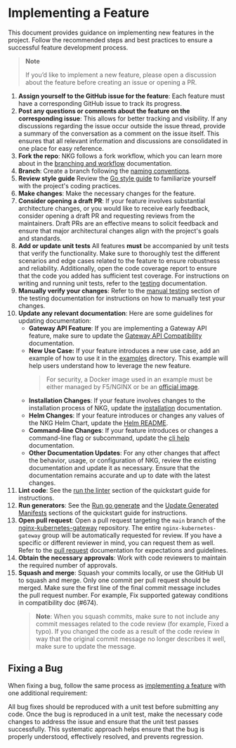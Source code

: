 # Implementing a Feature

This document provides guidance on implementing new features in the project. Follow the recommended steps and best
practices to ensure a successful feature development process.

> **Note**
>
> If you’d like to implement a new feature, please open a discussion about the feature
> before creating an issue or opening a PR.

1. **Assign yourself to the GitHub issue for the feature**: Each feature must have a corresponding GitHub issue to track
   its progress.
2. **Post any questions or comments about the feature on the corresponding issue**: This allows for better tracking and
   visibility. If any discussions regarding the issue occur outside the issue thread, provide a summary of the
   conversation as a comment on the issue itself. This ensures that all relevant information and discussions are
   consolidated in one place for easy reference.
3. **Fork the repo**: NKG follows a fork workflow, which you can learn more about in
   the [branching and workflow](/docs/developer/branching-and-workflow.md) documentation.
4. **Branch**: Create a branch following
   the [naming conventions](/docs/developer/branching-and-workflow.md#branch-naming-conventions).
5. **Review style guide** Review the [Go style guide](/docs/developer/go-style-guide.md) to familiarize yourself with
   the project's coding practices.
6. **Make changes**: Make the necessary changes for the feature.
7. **Consider opening a draft PR**: If your feature involves substantial architecture changes, or you would like to
   receive early feedback, consider opening a draft PR and requesting reviews from the maintainers. Draft PRs are an
   effective means to solicit feedback and ensure that major architectural changes align with the project's goals and
   standards.
8. **Add or update unit tests** All features **must** be accompanied by unit tests that verify the functionality. Make
   sure to thoroughly test the different scenarios and edge cases related to the feature to ensure robustness and
   reliability. Additionally, open the code coverage report to ensure that the code you added has sufficient test
   coverage. For instructions on writing and running unit tests, refer to
   the [testing](/docs/developer/testing.md#unit-test-guidelines) documentation.
9. **Manually verify your changes**: Refer to the [manual testing](/docs/developer/testing.md#manual-testing) section of
   the testing documentation for instructions on how to manually test your changes.
10. **Update any relevant documentation**: Here are some guidelines for updating documentation:
    - **Gateway API Feature**: If you are implementing a Gateway API feature, make sure to update
      the [Gateway API Compatibility](/docs/gateway-api-compatibility.md) documentation.
    - **New Use Case:** If your feature introduces a new use case, add an example of how to use it in
      the [examples](/examples) directory. This example will help users understand how to leverage the new feature.
      > For security, a Docker image used in an example must be either managed by F5/NGINX or be an [official image](https://docs.docker.com/docker-hub/official_images/).
    - **Installation Changes**: If your feature involves changes to the installation process of NKG, update
      the [installation](/docs/installation.md) documentation.
    - **Helm Changes**: If your feature introduces or changes any values of the NKG Helm Chart, update the
      [Helm README](/deploy/helm-chart/README.md).
    - **Command-line Changes**: If your feature introduces or changes a command-line flag or subcommand, update
      the [cli help](/docs/cli-help.md) documentation.
    - **Other Documentation Updates**: For any other changes that affect the behavior, usage, or configuration of NKG,
      review the existing documentation and update it as necessary. Ensure that the documentation remains accurate and
      up to date with the latest changes.
11. **Lint code**: See the [run the linter](/docs/developer/quickstart.md#run-the-linter) section of the quickstart
    guide for instructions.
12. **Run generators**: See the [Run go generate](/docs/developer/quickstart.md#run-go-generate) and the
    [Update Generated Manifests](/docs/developer/quickstart.md#update-generated-manifests) sections of the
    quickstart guide for instructions.
13. **Open pull request**: Open a pull request targeting the `main` branch of
    the [nginx-kubernetes-gateway](https://github.com/nginxinc/nginx-kubernetes-gateway/tree/main) repository. The
    entire `nginx-kubernetes-gateway` group will be automatically requested for review. If you have a specific or
    different reviewer in mind, you can request them as well. Refer to
    the [pull request](/docs/developer/pull-request.md) documentation for expectations and guidelines.
14. **Obtain the necessary approvals**: Work with code reviewers to maintain the required number of approvals.
15. **Squash and merge**: Squash your commits locally, or use the GitHub UI to squash and merge. Only one commit per
    pull request should be merged. Make sure the first line of the final commit message includes the pull request
    number. For example, Fix supported gateway conditions in compatibility doc (#674).
    > **Note**:
    When you squash commits, make sure to not include any commit messages related to the code review
    (for example, Fixed a typo). If you changed the code as a result of the code review in way that the
    > original commit message no longer describes it well, make sure to update the message.

## Fixing a Bug

When fixing a bug, follow the same process as [implementing a feature](#implementing-a-feature) with one additional
requirement:

All bug fixes should be reproduced with a unit test before submitting any code. Once the bug is reproduced in a unit
test, make the necessary code changes to address the issue and ensure that the unit test passes successfully. This
systematic approach helps ensure that the bug is properly understood, effectively resolved, and prevents regression.
